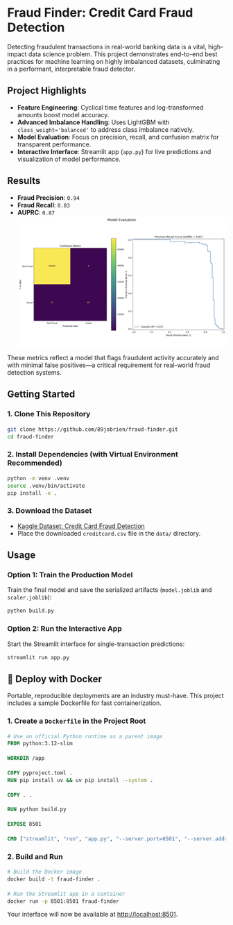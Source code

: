 # Fraud Finder: Credit Card Fraud Detection

Detecting fraudulent transactions in real-world banking data is a vital, high-impact data science problem. This project demonstrates end-to-end best practices for machine learning on highly imbalanced datasets, culminating in a performant, interpretable fraud detector.



## Project Highlights

- **Feature Engineering**: Cyclical time features and log-transformed amounts boost model accuracy.
- **Advanced Imbalance Handling**: Uses LightGBM with `class_weight='balanced'` to address class imbalance natively.
- **Model Evaluation**: Focus on precision, recall, and confusion matrix for transparent performance.
- **Interactive Interface**: Streamlit app (`app.py`) for live predictions and visualization of model performance.



## Results

- **Fraud Precision**: `0.94`
- **Fraud Recall**: `0.83`
- **AUPRC**: `0.87`
![Model Evaluation](public/model_eval.png)

These metrics reflect a model that flags fraudulent activity accurately and with minimal false positives—a critical requirement for real-world fraud detection systems.



## Getting Started

### 1. Clone This Repository

```bash
git clone https://github.com/89jobrien/fraud-finder.git
cd fraud-finder
```

### 2. Install Dependencies (with Virtual Environment Recommended)

```bash
python -m venv .venv
source .venv/bin/activate
pip install -e .
```

### 3. Download the Dataset

- [Kaggle Dataset: Credit Card Fraud Detection](https://www.kaggle.com/datasets/mlg-ulb/creditcardfraud)
- Place the downloaded `creditcard.csv` file in the `data/` directory.

## Usage

### Option 1: Train the Production Model

Train the final model and save the serialized artifacts (`model.joblib` and `scaler.joblib`):

```bash
python build.py
```

### Option 2: Run the Interactive App

Start the Streamlit interface for single-transaction predictions:

```bash
streamlit run app.py
```

## 🐳 Deploy with Docker

Portable, reproducible deployments are an industry must-have. This project includes a sample Dockerfile for fast containerization.

### 1. Create a `Dockerfile` in the Project Root

```dockerfile
# Use an official Python runtime as a parent image
FROM python:3.12-slim

WORKDIR /app

COPY pyproject.toml .
RUN pip install uv && uv pip install --system .

COPY . .

RUN python build.py

EXPOSE 8501

CMD ["streamlit", "run", "app.py", "--server.port=8501", "--server.address=0.0.0.0"]
```

### 2. Build and Run

```bash
# Build the Docker image
docker build -t fraud-finder .

# Run the Streamlit app in a container
docker run -p 8501:8501 fraud-finder
```

Your interface will now be available at [http://localhost:8501](http://localhost:8501).